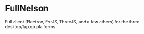 # FullNelson
Full client (Electron, ExtJS, ThreeJS, and a few others) for the three desktop/laptop platforms
